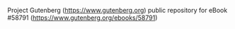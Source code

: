 Project Gutenberg (https://www.gutenberg.org) public repository for
eBook #58791 (https://www.gutenberg.org/ebooks/58791)
